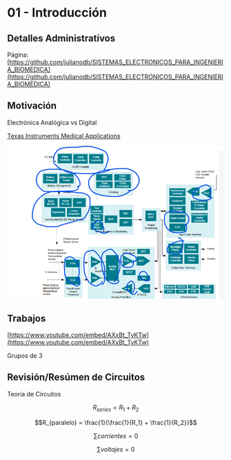 # 01 - Introducción

## Detalles Administrativos

Página: [https://github.com/julianodb/SISTEMAS_ELECTRONICOS_PARA_INGENIERIA_BIOMEDICA](https://github.com/julianodb/SISTEMAS_ELECTRONICOS_PARA_INGENIERIA_BIOMEDICA)

## Motivación

Electrónica Analógica vs Digital

[Texas Instruments Medical Applications](https://www.ti.com/applications/industrial/medical/overview.html)

![motiv](../img/01_aplicaciones.png "motiv")

## Trabajos

[https://www.youtube.com/embed/AXxBt_TyKTw](https://www.youtube.com/embed/AXxBt_TyKTw)

Grupos de 3

## Revisión/Resúmen de Circuitos

Teoría de Circuitos

$$R_{series} = R_1 + R_2$$

$$R_{paralelo} = \frac{1}{\frac{1}{R_1} + \frac{1}{R_2}}$$

$$\sum{corrientes} = 0$$

$$\sum{voltajes} = 0$$

